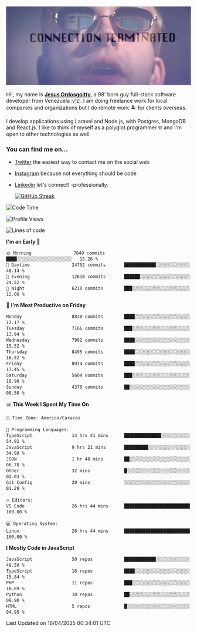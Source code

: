 ![hackers movie reference](./disconnected.jpg)

Hi!, my name is [**Jesus Ordosgoitty**](https://jodaz.dev), a 98' born guy full-stack software developer from Venezuela 🇻🇪. I am doing freelance work for local companies and organizations but I do remote work 🏝️ for clients overseas. 

I develop applications using Laravel and Node.js, with Postgres, MongoDB and React.js. I like to think of myself as a polyglot programmer 🌐 and I'm open to other technologies as well.

### You can find me on...

- [Twitter](https://twitter.com/jodaz_) the easiest way to contact me on the social web
- [Instagram](https://instagram.com/jodaz_) because not everything should be code
- [Linkedin](https://linkedin.com/in/jodaz) let's connect! -professionally.


    [![GitHub Streak](https://streak-stats.demolab.com?user=jodaz&theme=tokyonight)](https://git.io/streak-stats)

<!--START_SECTION:waka-->
![Code Time](http://img.shields.io/badge/Code%20Time-7%2C339%20hrs%2014%20mins-blue)

![Profile Views](http://img.shields.io/badge/Profile%20Views-0-blue)

![Lines of code](https://img.shields.io/badge/From%20Hello%20World%20I%27ve%20Written-83.6%20million%20lines%20of%20code-blue)

**I'm an Early 🐤** 

```text
🌞 Morning                7849 commits        ████░░░░░░░░░░░░░░░░░░░░░   15.26 % 
🌆 Daytime                24752 commits       ████████████░░░░░░░░░░░░░   48.14 % 
🌃 Evening                12610 commits       ██████░░░░░░░░░░░░░░░░░░░   24.52 % 
🌙 Night                  6210 commits        ███░░░░░░░░░░░░░░░░░░░░░░   12.08 % 
```
📅 **I'm Most Productive on Friday** 

```text
Monday                   8830 commits        ████░░░░░░░░░░░░░░░░░░░░░   17.17 % 
Tuesday                  7166 commits        ███░░░░░░░░░░░░░░░░░░░░░░   13.94 % 
Wednesday                7982 commits        ████░░░░░░░░░░░░░░░░░░░░░   15.52 % 
Thursday                 8495 commits        ████░░░░░░░░░░░░░░░░░░░░░   16.52 % 
Friday                   8974 commits        ████░░░░░░░░░░░░░░░░░░░░░   17.45 % 
Saturday                 5604 commits        ███░░░░░░░░░░░░░░░░░░░░░░   10.90 % 
Sunday                   4370 commits        ██░░░░░░░░░░░░░░░░░░░░░░░   08.50 % 
```


📊 **This Week I Spent My Time On** 

```text
🕑︎ Time Zone: America/Caracas

💬 Programming Languages: 
TypeScript               14 hrs 41 mins      ██████████████░░░░░░░░░░░   54.91 % 
JavaScript               9 hrs 21 mins       █████████░░░░░░░░░░░░░░░░   34.98 % 
JSON                     1 hr 48 mins        ██░░░░░░░░░░░░░░░░░░░░░░░   06.78 % 
Other                    32 mins             █░░░░░░░░░░░░░░░░░░░░░░░░   02.03 % 
Git Config               20 mins             ░░░░░░░░░░░░░░░░░░░░░░░░░   01.29 % 

🔥 Editors: 
VS Code                  26 hrs 44 mins      █████████████████████████   100.00 % 

💻 Operating System: 
Linux                    26 hrs 44 mins      █████████████████████████   100.00 % 
```

**I Mostly Code in JavaScript** 

```text
JavaScript               50 repos            ████████████░░░░░░░░░░░░░   49.50 % 
TypeScript               16 repos            ████░░░░░░░░░░░░░░░░░░░░░   15.84 % 
PHP                      11 repos            ███░░░░░░░░░░░░░░░░░░░░░░   10.89 % 
Python                   10 repos            ██░░░░░░░░░░░░░░░░░░░░░░░   09.90 % 
HTML                     5 repos             █░░░░░░░░░░░░░░░░░░░░░░░░   04.95 % 
```




 Last Updated on 16/04/2025 00:34:01 UTC
<!--END_SECTION:waka-->
